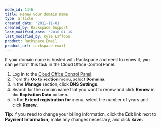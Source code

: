 ```yaml
---
node_id: 1146
title: Renew your domain name
type: article
created_date: '2011-11-01'
created_by: Rackspace Support
last_modified_date: '2016-01-15'
last_modified_by: Kyle Laffoon
product: Rackspace Email
product_url: rackspace-email
---
```


If your domain name is hosted with Rackspace and need to renew it, you can perform this task in the Cloud Office Control Panel.

1.  Log in to the [Cloud Office Control Panel](http://cp.rackspace.com).
1.  From the **Go to section** menu, select **Domains**.
1.  In the **Manage** section, click **DNS Settings**.
1.  Search for the domain name that you want to renew and click **Renew** in the **Expiration Date** column.
1.  In the **Extend registration for** menu, select the number of years and click **Renew**.

**Tip:** If you need to change your billing information, click the **Edit** link next to **Payment Information**, make any changes necessary, and click **Save.**
